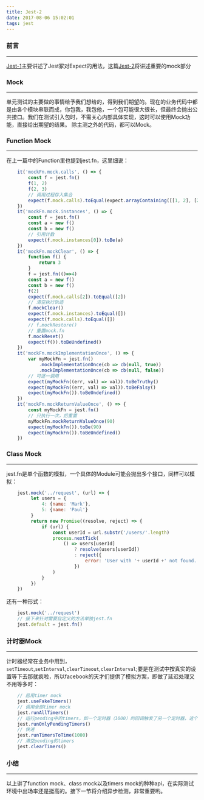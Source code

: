 ```yaml
---
title: Jest-2
date: 2017-08-06 15:02:01
tags: jest
---
```

### 前言
---
[Jest-1]()主要讲述了Jest冢对Expect的用法，这篇[Jest-2]()将讲述重要的mock部分
### Mock
---
单元测试的主要做的事情给予我们想给的，得到我们期望的。现在的业务代码中都是由各个模块串联而成，你包我，我包他，一个包可能很大很长，但最终会抛出公共接口。我们在测试引入包时，不需关心内部具体实现，这时可以使用Mock功能，直接给出期望的结果。
除主测之外的代码，都可以Mock。
### Function Mock
---
在上一篇中的Function里也提到jest.fn，这里细说：
```javascript
    it('mockFn.mock.calls', () => {
        const f = jest.fn()
        f(1, 2)
        f(2, 3)
        // 调用过程存入集合
        expect(f.mock.calls).toEqual(expect.arrayContaining([[1, 2], [2, 3]]))
    })
    it('mockFn.mock.instances', () => {
        const f = jest.fn()
        const a = new f()
        const b = new f()
        // 引用计数
        expect(f.mock.instances[0]).toBe(a)
    })
    it('mockFn.mockClear', () => {
        function f() {
            return 3
        }
        f = jest.fn(()=>4)
        const a = new f()
        const b = new f()
        f(2)
        expect(f.mock.calls[2]).toEqual([2])
        // 清空执行轨迹
        f.mockClear()
        expect(f.mock.instances).toEqual([])
        expect(f.mock.calls).toEqual([])
        // f.mockRestore()
        // 重置mock.fn
        f.mockReset()
        expect(f()).toBeUndefined()
    })
    it('mockFn.mockImplementationOnce', () => {
        var myMockFn = jest.fn()
            .mockImplementationOnce(cb => cb(null, true))
            .mockImplementationOnce(cb => cb(null, false))
        // 可逐一调用
        expect(myMockFn((err, val) => val)).toBeTruthy()
        expect(myMockFn((err, val) => val)).toBeFalsy()
        expect(myMockFn()).toBeUndefined()
    })
    it('mockFn.mockReturnValueOnce', () => {
        const myMockFn = jest.fn()
        // 只执行一次，后重置
        myMockFn.mockReturnValueOnce(90)
        expect(myMockFn()).toBe(90)
        expect(myMockFn()).toBeUndefined()
    })
```

### Class Mock
---
jest.fn是单个函数的模拟，一个具体的Module可能会抛出多个接口，同样可以模拟：
```javascript
    jest.mock('../request', (url) => {
         let users = {
             4: {name: 'Mark'},
             5: {name: 'Paul'}
         }
         return new Promise((resolve, reject) => {
             if (url) {
                 const userId = url.substr('/users/'.length)
                 process.nextTick(
                     () => users[userId]
                         ? resolve(users[userId])
                         : reject({
                             error: 'User with '+ userId +' not found.' 
                         })
                 )
             }
         })
    })
```
还有一种形式：
```javascript
    jest.mock('../request')
    // 接下来针对需要自定义的方法单独jest.fn
    jest.default = jest.fn()
```
### 计时器Mock
---
计时器经常在业务中用到，`setTimeout`,`setInterval`,`clearTimeout`,`clearInterval`;要是在测试中按真实的设置等下去那就疯啦，所以facebook的天才们提供了模拟方案，即做了延迟处理又不用等多时：
```javascript
    // 启用timer mock
    jest.useFakeTimers()
    // 调用全部timer mock
    jest.runAllTimers()
    // 运行pending中的timers，如一个定时器（1000）的回调触发了另一个定时器，这个后触发的定时器（10000ms）处于pending
    jest.runOnlyPendingTimers()
    // 快进
    jest.runTimersToTime(1000)
    // 清空pending的timers
    jest.clearTimers()
```
### 小结
---
以上讲了function mock、class mock以及timers mock的种种api，在实际测试环境中出场率还是挺高的。接下一节将介绍异步检测，非常重要哟。